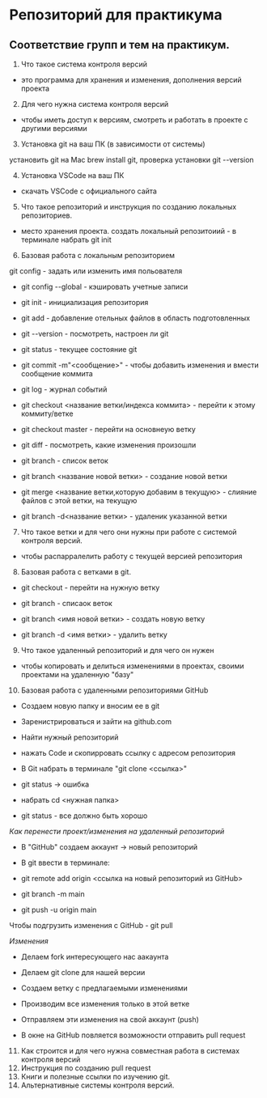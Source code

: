# Репозиторий для практикума
## Соответствие групп и тем на практикум.

1. Что такое система контроля версий

 - это программа для хранения и изменения, дополнения версий проекта

2. Для чего нужна система контроля версий

 - чтобы иметь доступ к версиям, смотреть и работать в проекте с другими версиями

3. Установка git на ваш ПК (в зависимости от системы)

установить git на Mac brew install git, проверка установки git --version

4. Установка VSCode на ваш ПК

 - скачать VSCode с официального сайта

5. Что такое репозиторий и инструкция по созданию локальных репозиториев.

 - место хранения проекта. создать локальный репозитоиий - в терминале набрать git init
6. Базовая работа с локальным репозиторием

 git config - задать или изменить имя польователя

* git config --global - кэшировать учетные записи

* git init - инициализация репозитория

* git add - добавление отельных файлов в область подготовленных

* git --version - посмотреть, настроен ли git

* git status - текущее состояние git

* git commit -m"<сообщение>"  - чтобы добавить изменения и вмести сообщение коммита

* git log - журнал событий

* git checkout <название ветки/индекса коммита>  - перейти к этому коммиту/ветке

* git checkout master - перейти на основнеую ветку

* git diff - посмотреть, какие изменения произошли

* git branch - список веток

* git branch <название новой ветки> - создание новой ветки

* git merge <название ветки,которую добавим в текущую> - слияние файлов с этой ветки, на текущую

* git branch -d<название ветки> - удаленик указанной ветки

7. Что такое ветки и для чего они нужны при работе с системой контроля версий.

 - чтобы распарралелить работу с текущей версией репозитория

8. Базовая работа с ветками в git.

- git checkout - перейти на нужную ветку

- git branch - списаок веток

- git branch <имя новой ветки> - создать новую ветку

- git branch -d <имя ветки> - удалить ветку

9. Что такое удаленный репозиторий и для чего он нужен

- чтобы копировать и делиться изменениями в проектах, своими проектами на удаленную "базу"

10. Базовая работа с удаленными репозиториями GitHub

 - Создаем новую папку и вносим ее в git

 - Заренистрироваться и зайти на github.com

 -  Найти нужный репозиторий

 - нажать Code и скопирровать ссылку с адресом репозитория

 - В Git набрать в терминале "git clone <ссылка>"

 - git status -> ошибка

 - набрать cd <нужная папка>

 - git status - все должно быть хорошо


*Как перенести проект/изменения на удаленный репозиторий*

 -  В "GitHub" создаем аккаунт -> новый репозиторий 

 - В git ввести в терминале:

 - git remote add origin <ссылка на новый репозиторий из GitHub>

 -  git branch -m main

 - git push -u origin main

 Чтобы подгрузить изменения с GitHub  - git pull

 *Изменения*

* Делаем fork интересующего нас аакаунта

* Делаем git clone для нашей версии

* Создаем ветку с предлагаемыми изменениями

* Производим все изменения только в этой ветке

* Отправляем эти изменения на свой аккаунт (push)

* В окне на GitHub повляется возможности отправить pull request

11. Как строится и для чего нужна совместная работа в системах контроля версий
12. Инструкция по созданию pull request
13. Книги и полезные ссылки по изучению git.
14. Альтернативные системы контроля версий.
